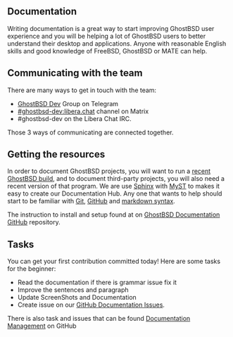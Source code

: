 <h2>Documentation</h2>

Writing documentation is a great way to start improving GhostBSD user experience and you will be helping a lot of GhostBSD users to better understand their desktop and applications. Anyone with reasonable English skills and good knowledge of FreeBSD, GhostBSD or MATE can help.

## Communicating with the team

There are many ways to get in touch with the team:
* [GhostBSD Dev](https://t.me/ghostbsd_dev) Group on Telegram
* [#ghostbsd-dev:libera.chat](https://app.element.io/#/room/#ghostbsd-dev:libera.chat) channel on Matrix
* #ghostbsd-dev on the Libera Chat IRC.

Those 3 ways of communicating are connected together.

## Getting the resources

In order to document GhostBSD projects, you will want to run a [recent GhostBSD build](https://www.ghostbsd.org/download#latest_builds), and to document third-party projects, you will also need a recent version of that program. We are use [Sphinx](https://www.sphinx-doc.org) with [MyST](https://myst-parser.readthedocs.io) to makes it easy to create our Documentation Hub. Any one that wants to help should start to be familiar with [Git](Getting_Started.md#knowing-how-to-use-git), [GitHub](Getting_Started.md#knowing-how-to-use-github) and [markdown syntax](https://www.markdownguide.org/basic-syntax/).

The instruction to install and setup found at on [GhostBSD Documentation GitHub](https://github.com/ghostbsd/documentation#local-development-server) repository.

## Tasks

You can get your first contribution committed today! Here are some tasks for the beginner:
* Read the documentation if there is grammar issue fix it
* Improve the sentences and paragraph
* Update ScreenShots and Documentation
* Create issue on our [GitHub Documentation Issues](https://github.com/ghostbsd/documentation/issues/new).

There is also task and issues that can be found [Documentation Management](https://github.com/orgs/ghostbsd/projects/5) on GitHub